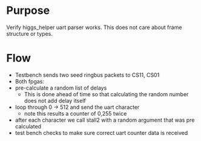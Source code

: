# Purpose

Verify higgs_helper uart parser works.  This does not care about frame structure or types.

# Flow
* Testbench sends two seed ringbus packets to CS11, CS01
* Both fpgas:
* pre-calculate a random list of delays
  * This is done ahead of time so that calculating the random number does not add delay itself
* loop through 0 -> 512 and send the uart character
  * note this results a counter of 0,255 twice
* after each character we call stall2 with a random argument that was pre calculated
* test bench checks to make sure correct uart counter data is received
